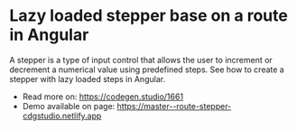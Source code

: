 # Lazy loaded stepper base on a route in Angular

A stepper is a type of input control that allows the user to increment or decrement a numerical value using predefined steps. See how to create a stepper with lazy loaded steps in Angular.

- Read more on: https://codegen.studio/1661
- Demo available on page: https://master--route-stepper-cdgstudio.netlify.app
